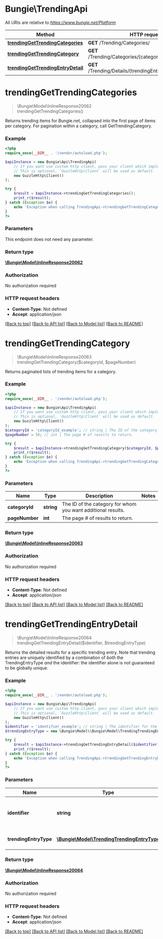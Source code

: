 # Bungie\TrendingApi

All URIs are relative to *https://www.bungie.net/Platform*

Method | HTTP request | Description
------------- | ------------- | -------------
[**trendingGetTrendingCategories**](TrendingApi.md#trendingGetTrendingCategories) | **GET** /Trending/Categories/ | 
[**trendingGetTrendingCategory**](TrendingApi.md#trendingGetTrendingCategory) | **GET** /Trending/Categories/{categoryId}/{pageNumber}/ | 
[**trendingGetTrendingEntryDetail**](TrendingApi.md#trendingGetTrendingEntryDetail) | **GET** /Trending/Details/{trendingEntryType}/{identifier}/ | 


# **trendingGetTrendingCategories**
> \Bungie\Model\InlineResponse20062 trendingGetTrendingCategories()



Returns trending items for Bungie.net, collapsed into the first page of items per category. For pagination within a category, call GetTrendingCategory.

### Example
```php
<?php
require_once(__DIR__ . '/vendor/autoload.php');

$apiInstance = new Bungie\Api\TrendingApi(
    // If you want use custom http client, pass your client which implements `GuzzleHttp\ClientInterface`.
    // This is optional, `GuzzleHttp\Client` will be used as default.
    new GuzzleHttp\Client()
);

try {
    $result = $apiInstance->trendingGetTrendingCategories();
    print_r($result);
} catch (Exception $e) {
    echo 'Exception when calling TrendingApi->trendingGetTrendingCategories: ', $e->getMessage(), PHP_EOL;
}
?>
```

### Parameters
This endpoint does not need any parameter.

### Return type

[**\Bungie\Model\InlineResponse20062**](../Model/InlineResponse20062.md)

### Authorization

No authorization required

### HTTP request headers

 - **Content-Type**: Not defined
 - **Accept**: application/json

[[Back to top]](#) [[Back to API list]](../../README.md#documentation-for-api-endpoints) [[Back to Model list]](../../README.md#documentation-for-models) [[Back to README]](../../README.md)

# **trendingGetTrendingCategory**
> \Bungie\Model\InlineResponse20063 trendingGetTrendingCategory($categoryId, $pageNumber)



Returns paginated lists of trending items for a category.

### Example
```php
<?php
require_once(__DIR__ . '/vendor/autoload.php');

$apiInstance = new Bungie\Api\TrendingApi(
    // If you want use custom http client, pass your client which implements `GuzzleHttp\ClientInterface`.
    // This is optional, `GuzzleHttp\Client` will be used as default.
    new GuzzleHttp\Client()
);
$categoryId = 'categoryId_example'; // string | The ID of the category for whom you want additional results.
$pageNumber = 56; // int | The page # of results to return.

try {
    $result = $apiInstance->trendingGetTrendingCategory($categoryId, $pageNumber);
    print_r($result);
} catch (Exception $e) {
    echo 'Exception when calling TrendingApi->trendingGetTrendingCategory: ', $e->getMessage(), PHP_EOL;
}
?>
```

### Parameters

Name | Type | Description  | Notes
------------- | ------------- | ------------- | -------------
 **categoryId** | **string**| The ID of the category for whom you want additional results. |
 **pageNumber** | **int**| The page # of results to return. |

### Return type

[**\Bungie\Model\InlineResponse20063**](../Model/InlineResponse20063.md)

### Authorization

No authorization required

### HTTP request headers

 - **Content-Type**: Not defined
 - **Accept**: application/json

[[Back to top]](#) [[Back to API list]](../../README.md#documentation-for-api-endpoints) [[Back to Model list]](../../README.md#documentation-for-models) [[Back to README]](../../README.md)

# **trendingGetTrendingEntryDetail**
> \Bungie\Model\InlineResponse20064 trendingGetTrendingEntryDetail($identifier, $trendingEntryType)



Returns the detailed results for a specific trending entry. Note that trending entries are uniquely identified by a combination of *both* the TrendingEntryType *and* the identifier: the identifier alone is not guaranteed to be globally unique.

### Example
```php
<?php
require_once(__DIR__ . '/vendor/autoload.php');

$apiInstance = new Bungie\Api\TrendingApi(
    // If you want use custom http client, pass your client which implements `GuzzleHttp\ClientInterface`.
    // This is optional, `GuzzleHttp\Client` will be used as default.
    new GuzzleHttp\Client()
);
$identifier = 'identifier_example'; // string | The identifier for the entity to be returned.
$trendingEntryType = new \Bungie\Model\\Bungie\Model\TrendingTrendingEntryType(); // \Bungie\Model\TrendingTrendingEntryType | The type of entity to be returned.

try {
    $result = $apiInstance->trendingGetTrendingEntryDetail($identifier, $trendingEntryType);
    print_r($result);
} catch (Exception $e) {
    echo 'Exception when calling TrendingApi->trendingGetTrendingEntryDetail: ', $e->getMessage(), PHP_EOL;
}
?>
```

### Parameters

Name | Type | Description  | Notes
------------- | ------------- | ------------- | -------------
 **identifier** | **string**| The identifier for the entity to be returned. |
 **trendingEntryType** | [**\Bungie\Model\TrendingTrendingEntryType**](../Model/.md)| The type of entity to be returned. |

### Return type

[**\Bungie\Model\InlineResponse20064**](../Model/InlineResponse20064.md)

### Authorization

No authorization required

### HTTP request headers

 - **Content-Type**: Not defined
 - **Accept**: application/json

[[Back to top]](#) [[Back to API list]](../../README.md#documentation-for-api-endpoints) [[Back to Model list]](../../README.md#documentation-for-models) [[Back to README]](../../README.md)


